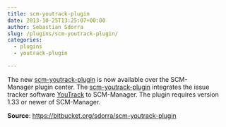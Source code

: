 ```yaml
---
title: scm-youtrack-plugin
date: 2013-10-25T13:25:07+00:00
author: Sebastian Sdorra
slug: /plugins/scm-youtrack-plugin/
categories:
  - plugins
  - youtrack-plugin

---
```

The new <a title="scm-youtrack-plugin" href="https://bitbucket.org/sdorra/scm-youtrack-plugin" target="_blank">scm-youtrack-plugin</a> is now available over the SCM-Manager plugin center. The <a title="scm-youtrack-plugin" href="https://bitbucket.org/sdorra/scm-youtrack-plugin" target="_blank">scm-youtrack-plugin</a> integrates the issue tracker software <a title="YouTrack" href="http://www.jetbrains.com/youtrack/" target="_blank">YouTrack</a> to SCM-Manager. The plugin requires version 1.33 or newer of SCM-Manager.

**Source**: <a title="scm-youtrack-plugin" href="https://bitbucket.org/sdorra/scm-youtrack-plugin" target="_blank">https&#x3A;//bitbucket.org/sdorra/scm-youtrack-plugin</a>

